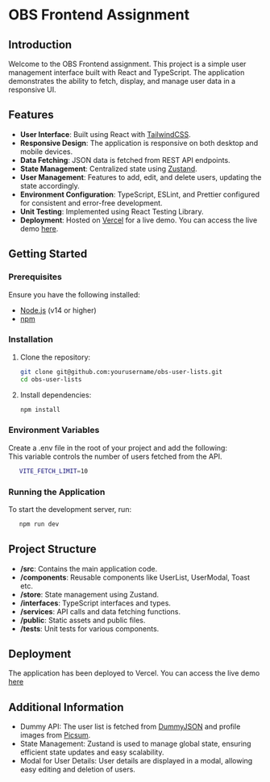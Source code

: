 # OBS Frontend Assignment

## Introduction

Welcome to the OBS Frontend assignment. This project is a simple user management interface built with React and TypeScript. The application demonstrates the ability to fetch, display, and manage user data in a responsive UI.

## Features

- **User Interface**: Built using React with [TailwindCSS](https://tailwindcss.com/).
- **Responsive Design**: The application is responsive on both desktop and mobile devices.
- **Data Fetching**: JSON data is fetched from REST API endpoints.
- **State Management**: Centralized state using [Zustand](https://zustand-demo.pmnd.rs/).
- **User Management**: Features to add, edit, and delete users, updating the state accordingly.
- **Environment Configuration**: TypeScript, ESLint, and Prettier configured for consistent and error-free development.
- **Unit Testing**: Implemented using React Testing Library.
- **Deployment**: Hosted on [Vercel](https://vercel.com/) for a live demo. You can access the live demo [here](https://obs-user-lists-six.vercel.app/).

## Getting Started

### Prerequisites

Ensure you have the following installed:

- [Node.js](https://nodejs.org/) (v14 or higher)
- [npm](https://www.npmjs.com/)

### Installation

1. Clone the repository:

   ```bash
   git clone git@github.com:yourusername/obs-user-lists.git
   cd obs-user-lists
   ```

2. Install dependencies:

   ```bash
   npm install
   ```

### Environment Variables

Create a .env file in the root of your project and add the following: <br>
This variable controls the number of users fetched from the API.

```bash
   VITE_FETCH_LIMIT=10
```

### Running the Application
To start the development server, run:

```bash
   npm run dev
   ```

## Project Structure

- **/src**: Contains the main application code.
- **/components**: Reusable components like UserList, UserModal, Toast etc.
- **/store**: State management using Zustand.
- **/interfaces**: TypeScript interfaces and types.
- **/services**: API calls and data fetching functions.
- **/public**: Static assets and public files.
- **/tests**: Unit tests for various components.

## Deployment
The application has been deployed to Vercel. You can access the live demo [here](https://obs-user-lists-six.vercel.app/)

## Additional Information

- Dummy API: The user list is fetched from [DummyJSON](https://dummyjson.com/docs/users/) and profile images from [Picsum](https://picsum.photos/).
- State Management: Zustand is used to manage global state, ensuring efficient state updates and easy scalability.
- Modal for User Details: User details are displayed in a modal, allowing easy editing and deletion of users.